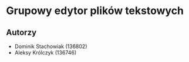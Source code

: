 # Grupowy edytor plików tekstowych

## Autorzy
  * Dominik Stachowiak (136802)
  * Aleksy Królczyk (136746)
